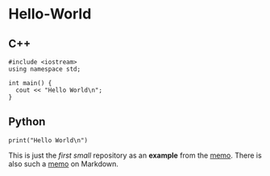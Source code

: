 # Hello-World
## C++
```
#include <iostream>
using namespace std;

int main() {
  cout << "Hello World\n";
}
```
## Python
```
print("Hello World\n")
```
This is just the *first small* repository as an **example** from the [memo](https://docs.github.com/ru/get-started/quickstart/hello-world).
There is also such a [memo](https://www.markdownguide.org/cheat-sheet/) on Markdown.
